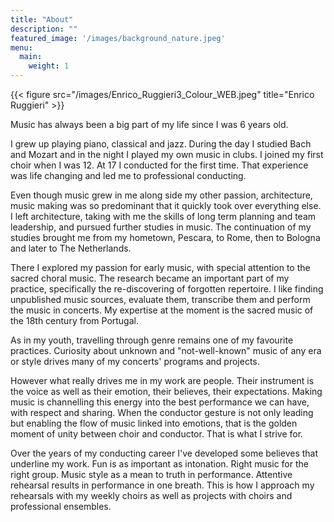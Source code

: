 ```yaml
---
title: "About"
description: ""
featured_image: '/images/background_nature.jpeg'
menu:
  main:
    weight: 1
---
```


{{< figure src="/images/Enrico_Ruggieri3_Colour_WEB.jpeg" title="Enrico Ruggieri" >}}

Music has always been a big part of my life since I was 6 years old.

I grew up playing piano, classical and jazz. During the day I studied Bach and Mozart and in the night I played my own music in clubs. I joined my first choir when I was 12. At 17 I conducted for the first time. That experience was life changing and led me to professional conducting.

Even though music grew in me along side my other passion, architecture, music making was so predominant that it quickly took over everything else. I left architecture, taking with me the skills of long term planning and team leadership, and pursued further studies in music. The continuation of my studies brought me from my hometown, Pescara, to Rome, then to Bologna and later to The Netherlands.

There I explored my passion for early music, with special attention to the sacred choral music. The research became an important part of my practice, specifically the re-discovering of forgotten repertoire. I like finding unpublished music sources, evaluate them, transcribe them and perform the music in concerts. My expertise at the moment is the sacred music of the 18th century from Portugal.

As in my youth, travelling through genre remains one of my favourite practices. Curiosity about unknown and "not-well-known" music of any era or style drives many of my concerts' programs and projects.

However what really drives me in my work are people. Their instrument is the voice as well as their emotion, their believes, their expectations. Making music is channelling this energy into the best performance we can have, with respect and sharing. When the conductor gesture is not only leading but enabling the flow of music linked into emotions, that is the golden moment of unity between choir and conductor. That is what I strive for.

Over the years of my conducting career I've developed some believes that underline my work. Fun is as important as intonation. Right music for the right group. Music style as a mean to truth in performance. Attentive rehearsal results in performance in one breath. This is how I approach my rehearsals with my weekly choirs as well as projects with choirs and professional ensembles.
